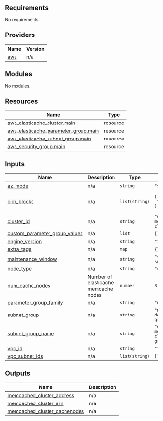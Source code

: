 ## Requirements

No requirements.

## Providers

| Name | Version |
|------|---------|
| <a name="provider_aws"></a> [aws](#provider\_aws) | n/a |

## Modules

No modules.

## Resources

| Name | Type |
|------|------|
| [aws_elasticache_cluster.main](https://registry.terraform.io/providers/hashicorp/aws/latest/docs/resources/elasticache_cluster) | resource |
| [aws_elasticache_parameter_group.main](https://registry.terraform.io/providers/hashicorp/aws/latest/docs/resources/elasticache_parameter_group) | resource |
| [aws_elasticache_subnet_group.main](https://registry.terraform.io/providers/hashicorp/aws/latest/docs/resources/elasticache_subnet_group) | resource |
| [aws_security_group.main](https://registry.terraform.io/providers/hashicorp/aws/latest/docs/resources/security_group) | resource |

## Inputs

| Name | Description | Type | Default | Required |
|------|-------------|------|---------|:--------:|
| <a name="input_az_mode"></a> [az\_mode](#input\_az\_mode) | n/a | `string` | `"single-az"` | no |
| <a name="input_cidr_blocks"></a> [cidr\_blocks](#input\_cidr\_blocks) | n/a | `list(string)` | <pre>[<br>  "0.0.0.0/0"<br>]</pre> | no |
| <a name="input_cluster_id"></a> [cluster\_id](#input\_cluster\_id) | n/a | `string` | `"default-memcached-cluster"` | no |
| <a name="input_custom_parameter_group_values"></a> [custom\_parameter\_group\_values](#input\_custom\_parameter\_group\_values) | n/a | `list` | `[]` | no |
| <a name="input_engine_version"></a> [engine\_version](#input\_engine\_version) | n/a | `string` | `"1.6.12"` | no |
| <a name="input_extra_tags"></a> [extra\_tags](#input\_extra\_tags) | n/a | `map` | `{}` | no |
| <a name="input_maintenance_window"></a> [maintenance\_window](#input\_maintenance\_window) | n/a | `string` | `"sun:00:00-sun:01:00"` | no |
| <a name="input_node_type"></a> [node\_type](#input\_node\_type) | n/a | `string` | `"cache.t2.micro"` | no |
| <a name="input_num_cache_nodes"></a> [num\_cache\_nodes](#input\_num\_cache\_nodes) | Number of elasticache memcache nodes | `number` | `3` | no |
| <a name="input_parameter_group_family"></a> [parameter\_group\_family](#input\_parameter\_group\_family) | n/a | `string` | `"memcached1.6"` | no |
| <a name="input_subnet_group"></a> [subnet\_group](#input\_subnet\_group) | n/a | `string` | `"memcached-default-subnet-group"` | no |
| <a name="input_subnet_group_name"></a> [subnet\_group\_name](#input\_subnet\_group\_name) | n/a | `string` | `"default-memcached-cluster-subnet-group"` | no |
| <a name="input_vpc_id"></a> [vpc\_id](#input\_vpc\_id) | n/a | `string` | `""` | no |
| <a name="input_vpc_subnet_ids"></a> [vpc\_subnet\_ids](#input\_vpc\_subnet\_ids) | n/a | `list(string)` | `[]` | no |

## Outputs

| Name | Description |
|------|-------------|
| <a name="output_memcached_cluster_address"></a> [memcached\_cluster\_address](#output\_memcached\_cluster\_address) | n/a |
| <a name="output_memcached_cluster_arn"></a> [memcached\_cluster\_arn](#output\_memcached\_cluster\_arn) | n/a |
| <a name="output_memcached_cluster_cachenodes"></a> [memcached\_cluster\_cachenodes](#output\_memcached\_cluster\_cachenodes) | n/a |
